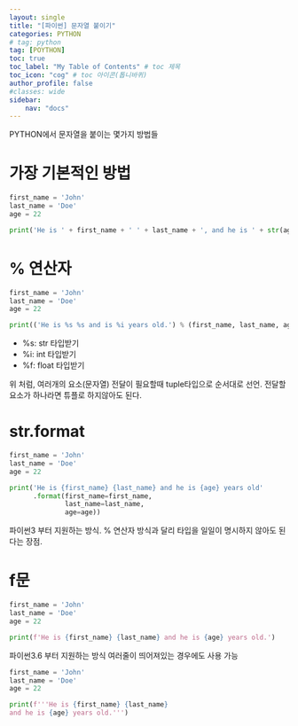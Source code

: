```yaml
---
layout: single
title: "[파이썬] 문자열 붙이기"
categories: PYTHON
# tag: python
tag: [POYTHON]
toc: true
toc_label: "My Table of Contents" # toc 제목
toc_icon: "cog" # toc 아이콘(톱니바퀴)
author_profile: false
#classes: wide
sidebar:
    nav: "docs"
---
```


PYTHON에서 문자열을 붙이는 몇가지 방법들

# 가장 기본적인 방법
```python
first_name = 'John'
last_name = 'Doe'
age = 22

print('He is ' + first_name + ' ' + last_name + ', and he is ' + str(age) + ' years old.')
```

# % 연산자
```python
first_name = 'John'
last_name = 'Doe'
age = 22

print(('He is %s %s and is %i years old.') % (first_name, last_name, age))
```
- %s: str 타입받기
- %i: int 타입받기
- %f: float 타입받기

위 처럼, 여러개의 요소(문자열) 전달이 필요할때 tuple타입으로 순서대로 선언.
전달할 요소가 하나라면 튜플로 하지않아도 된다.

# str.format
```python
first_name = 'John'
last_name = 'Doe'
age = 22

print('He is {first_name} {last_name} and he is {age} years old'
      .format(first_name=first_name,
              last_name=last_name,
              age=age))
```
파이썬3 부터 지원하는 방식.
% 연산자 방식과 달리 타입을 일일이 명시하지 않아도 된다는 장점.

# f문
```python
first_name = 'John'
last_name = 'Doe'
age = 22

print(f'He is {first_name} {last_name} and he is {age} years old.')
```
파이썬3.6 부터 지원하는 방식
여러줄이 띄어져있는 경우에도 사용 가능
```python
first_name = 'John'
last_name = 'Doe'
age = 22

print(f'''He is {first_name} {last_name}
and he is {age} years old.''')
```